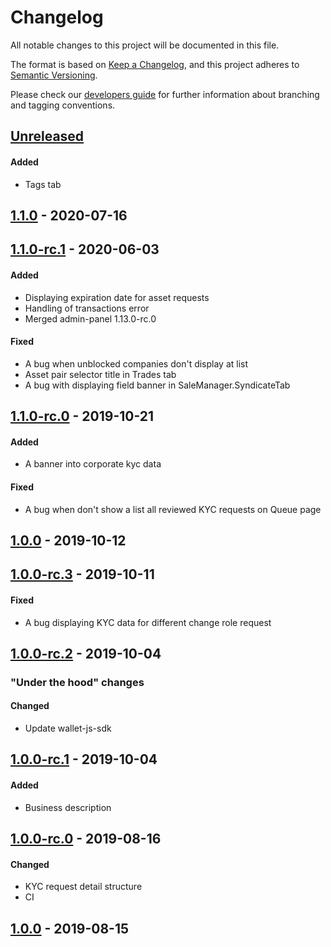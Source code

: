 # Changelog
All notable changes to this project will be documented in this file.

The format is based on [Keep a Changelog](https://keepachangelog.com/en/1.0.0/),
and this project adheres to [Semantic Versioning](https://semver.org/spec/v2.0.0.html).

Please check our [developers guide](https://gitlab.com/tokend/developers-guide)
for further information about branching and tagging conventions.
## [Unreleased]
#### Added
- Tags tab

## [1.1.0] - 2020-07-16

## [1.1.0-rc.1] - 2020-06-03
#### Added
- Displaying expiration date for asset requests
- Handling of transactions error
- Merged admin-panel 1.13.0-rc.0

#### Fixed
- A bug when unblocked companies don't display at list
- Asset pair selector title in Trades tab
- A bug with displaying field banner in SaleManager.SyndicateTab

## [1.1.0-rc.0] - 2019-10-21
#### Added
- A banner into corporate kyc data

#### Fixed
- A bug when don't show a list all reviewed KYC requests on Queue page

## [1.0.0] - 2019-10-12

## [1.0.0-rc.3] - 2019-10-11
#### Fixed
- A bug displaying KYC data for different change role request

## [1.0.0-rc.2] - 2019-10-04
### "Under the hood" changes
#### Changed
- Update wallet-js-sdk

## [1.0.0-rc.1] - 2019-10-04
#### Added
- Business description

## [1.0.0-rc.0] - 2019-08-16
#### Changed
- KYC request detail structure
- CI

## [1.0.0] - 2019-08-15

[Unreleased]: https://github.com/tokend/admin-panel/compare/1.1.0...HEAD
[1.1.0]: https://github.com/tokend/admin-panel/compare/1.1.0-rc.1...1.1.0
[1.1.0-rc.1]: https://github.com/tokend/admin-panel/compare/1.1.0-rc.0...1.1.0-rc.1
[1.1.0-rc.0]: https://github.com/tokend/admin-panel/compare/1.0.0...1.1.0-rc.0
[1.0.0]: https://github.com/tokend/admin-panel/compare/1.0.0-rc.3...1.0.0
[1.0.0-rc.3]: https://github.com/tokend/admin-panel/compare/1.0.0-rc.2...1.0.0-rc.3
[1.0.0-rc.2]: https://github.com/tokend/admin-panel/compare/1.0.0-rc.1...1.0.0-rc.2
[1.0.0-rc.1]: https://github.com/tokend/admin-panel/compare/1.0.0-rc.0...1.0.0-rc.1
[1.0.0-rc.0]: https://github.com/tokend/admin-panel/compare/1.0.0...1.0.0-rc.0
[1.0.0]: https://github.com/tokend/admin-panel/releases/tag/1.0.0

